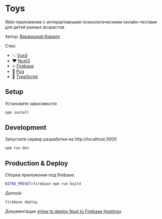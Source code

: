 # Toys

Web-приложение с интерактивными психологическими онлайн-тестами для детей разных возрастов

Автор: [Вержицкий Кирилл](https://vk.com/aniki)

Стек: 
* 💥 [Vue3](https://v3.vuejs.org/) 
* ❤️ [Nuxt3](https://v3.nuxtjs.org/) 
* 🔥 [Firebase](https://firebase.google.com/)
* 🐶 [Pug](https://pugjs.org/)
* 🚀 [TypeScript](https://www.typescriptlang.org/)

## Setup

Установите зависимости

```bash
npm install
```

## Development

Запустите сервер разработки на http://localhost:3000

```bash
npm run dev
```

## Production & Deploy

Сборка приложения под firebase:

```bash
NITRO_PRESET=firebase npm run build
```

Деплой:

```bash
firebase deploy
```

Документация [«How to deploy Nuxt to Firebase Hosting»](https://v3.nuxtjs.org/docs/deployment/firebase/)
